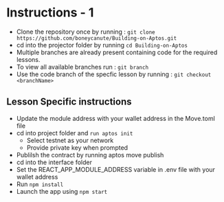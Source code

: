 # Instructions - 1

- Clone the repository once by running : `git clone https://github.com/boneycanute/Building-on-Aptos.git`
- cd into the projector folder by running `cd Building-on-Aptos`
- Multiple branches are already present containing code for the required lessons.
- To view all available branches run : `git branch`
- Use the code branch of the specfic lesson by running : `git checkout <branchName>`

## Lesson Specific instructions

- Update the module address with your wallet address in the Move.toml file
- cd into project folder and `run aptos init`
  - Select testnet as your network
  - Provide private key when prompted
- Publilsh the contract by running aptos move publish
- cd into the interface folder
- Set the REACT_APP_MODULE_ADDRESS variable in .env file with your wallet address
- Run `npm install`
- Launch the app using `npm start`
